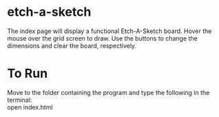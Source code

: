 # etch-a-sketch

The index page will display a functional Etch-A-Sketch board. Hover the mouse over the grid screen to draw. Use the buttons to change the dimensions and clear the board, respectively.

# To Run

Move to the folder containing the program and type the following in the terminal:  
open index.html